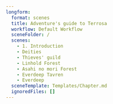 ```yaml
---
longform:
  format: scenes
  title: Adventure's guide to Terrosa
  workflow: Default Workflow
  sceneFolder: /
  scenes:
    - 1. Introduction
    - Deities
    - Thieves' guild
    - Linhold Forest
    - Asahi no mori Forest
    - Everdeep Tavren
    - Everdeep
  sceneTemplate: Templates/Chapter.md
  ignoredFiles: []
---
```

